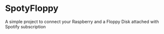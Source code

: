 # SpotyFloppy
A simple project to connect your Raspberry and a Floppy Disk attached with Spotify subscription
